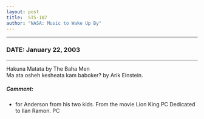 ```yaml
---
layout: post
title:  STS-107
author: "NASA: Music to Wake Up By"
---
```


----
### DATE: January 22, 2003
----
Hakuna Matata by The Baha Men<br />Ma ata osheh kesheata kam baboker? by Arik Einstein.

##### Comment:
* for Anderson from his two kids. From the movie Lion King PC
Dedicated to Ilan Ramon. PC
